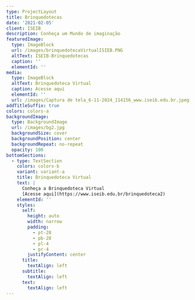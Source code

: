 ```yaml
---
type: ProjectLayout
title: Brinquedotecas
date: '2021-02-05'
client: ISEIB
description: Conheça um Mundo de imaginação
featuredImage:
  type: ImageBlock
  url: /images/brinquedotecaVirtualISIEB.PNG
  altText: ISEIB-Brinquedotecas
  caption: ''
  elementId: ''
media:
  type: ImageBlock
  altText: Brinquedoteca Virtual
  caption: Acesse aqui
  elementId: ''
  url: /images/Captura de tela_6-11-2024_114156_www.iseib.edu.br.jpeg
addTitleSuffix: true
colors: colors-a
backgroundImage:
  type: BackgroundImage
  url: /images/bg2.jpg
  backgroundSize: cover
  backgroundPosition: center
  backgroundRepeat: no-repeat
  opacity: 100
bottomSections:
  - type: TextSection
    colors: colors-b
    variant: variant-a
    title: Brinquedoteca Virtual
    text: |
      Conheça a Brinquedoteca Virtual
      [Acesse aqui](https://www.iseib.edu.br/brinquedoteca2)
    elementId: ''
    styles:
      self:
        height: auto
        width: narrow
        padding:
          - pt-28
          - pb-28
          - pl-4
          - pr-4
        justifyContent: center
      title:
        textAlign: left
      subtitle:
        textAlign: left
      text:
        textAlign: left
---
```

